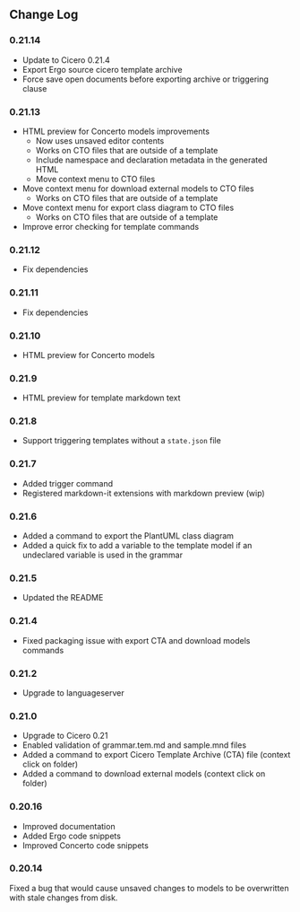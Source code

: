 ## Change Log

### 0.21.14
- Update to Cicero 0.21.4
- Export Ergo source cicero template archive
- Force save open documents before exporting archive or triggering clause

### 0.21.13

- HTML preview for Concerto models improvements
   - Now uses unsaved editor contents
   - Works on CTO files that are outside of a template
   - Include namespace and declaration metadata in the generated HTML
   - Move context menu to CTO files
- Move context menu for download external models to CTO files
   - Works on CTO files that are outside of a template
- Move context menu for export class diagram to CTO files
   - Works on CTO files that are outside of a template
- Improve error checking for template commands

### 0.21.12

- Fix dependencies

### 0.21.11

- Fix dependencies

### 0.21.10

- HTML preview for Concerto models

### 0.21.9

- HTML preview for template markdown text

### 0.21.8

- Support triggering templates without a `state.json` file

### 0.21.7

- Added trigger command
- Registered markdown-it extensions with markdown preview (wip)

### 0.21.6

- Added a command to export the PlantUML class diagram
- Added a quick fix to add a variable to the template model if an undeclared variable is used in the grammar

### 0.21.5

- Updated the README

### 0.21.4

- Fixed packaging issue with export CTA and download models commands

### 0.21.2

- Upgrade to languageserver

### 0.21.0

- Upgrade to Cicero 0.21
- Enabled validation of grammar.tem.md and sample.mnd files
- Added a command to export Cicero Template Archive (CTA) file (context click on folder)
- Added a command to download external models (context click on folder)

### 0.20.16

- Improved documentation
- Added Ergo code snippets
- Improved Concerto code snippets

### 0.20.14

Fixed a bug that would cause unsaved changes to models to be overwritten with stale changes from disk.
